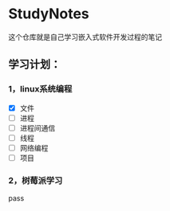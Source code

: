 # StudyNotes
这个仓库就是自己学习嵌入式软件开发过程的笔记

## 学习计划：

### 1，linux系统编程

- [x] 文件
- [ ] 进程
- [ ] 进程间通信
- [ ] 线程
- [ ] 网络编程
- [ ] 项目

### 2，树莓派学习

pass

